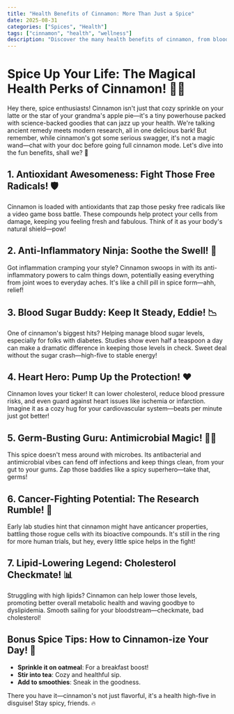 ```yaml
---
title: "Health Benefits of Cinnamon: More Than Just a Spice"
date: 2025-08-31
categories: ["Spices", "Health"]
tags: ["cinnamon", "health", "wellness"]
description: "Discover the many health benefits of cinnamon, from blood sugar control to its antioxidant properties."
---
```


# Spice Up Your Life: The Magical Health Perks of Cinnamon! 🌿✨

Hey there, spice enthusiasts! Cinnamon isn't just that cozy sprinkle on your latte or the star of your grandma's apple pie—it's a tiny powerhouse packed with science-backed goodies that can jazz up your health. We're talking ancient remedy meets modern research, all in one delicious bark! But remember, while cinnamon's got some serious swagger, it's not a magic wand—chat with your doc before going full cinnamon mode. Let's dive into the fun benefits, shall we? 🎉

## 1. Antioxidant Awesomeness: Fight Those Free Radicals! 🛡️
Cinnamon is loaded with antioxidants that zap those pesky free radicals like a video game boss battle. These compounds help protect your cells from damage, keeping you feeling fresh and fabulous. Think of it as your body's natural shield—pow!

## 2. Anti-Inflammatory Ninja: Soothe the Swell! 🥷
Got inflammation cramping your style? Cinnamon swoops in with its anti-inflammatory powers to calm things down, potentially easing everything from joint woes to everyday aches. It's like a chill pill in spice form—ahh, relief!

## 3. Blood Sugar Buddy: Keep It Steady, Eddie! 📉
One of cinnamon's biggest hits? Helping manage blood sugar levels, especially for folks with diabetes. Studies show even half a teaspoon a day can make a dramatic difference in keeping those levels in check. Sweet deal without the sugar crash—high-five to stable energy!

## 4. Heart Hero: Pump Up the Protection! ❤️
Cinnamon loves your ticker! It can lower cholesterol, reduce blood pressure risks, and even guard against heart issues like ischemia or infarction. Imagine it as a cozy hug for your cardiovascular system—beats per minute just got better!

## 5. Germ-Busting Guru: Antimicrobial Magic! 🦠🚫
This spice doesn't mess around with microbes. Its antibacterial and antimicrobial vibes can fend off infections and keep things clean, from your gut to your gums. Zap those baddies like a spicy superhero—take that, germs!

## 6. Cancer-Fighting Potential: The Research Rumble! 🥊
Early lab studies hint that cinnamon might have anticancer properties, battling those rogue cells with its bioactive compounds. It's still in the ring for more human trials, but hey, every little spice helps in the fight!

## 7. Lipid-Lowering Legend: Cholesterol Checkmate! 📊
Struggling with high lipids? Cinnamon can help lower those levels, promoting better overall metabolic health and waving goodbye to dyslipidemia. Smooth sailing for your bloodstream—checkmate, bad cholesterol!

## Bonus Spice Tips: How to Cinnamon-ize Your Day! 🍎
- **Sprinkle it on oatmeal**: For a breakfast boost!
- **Stir into tea**: Cozy and healthful sip.
- **Add to smoothies**: Sneak in the goodness.

There you have it—cinnamon's not just flavorful, it's a health high-five in disguise! Stay spicy, friends. 🔥
